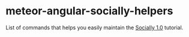 # meteor-angular-socially-helpers

List of commands that helps you easily maintain the [Socially 1.0][Socially] tutorial.

[Socially]: https://github.com/Urigo/meteor-angular-socially
